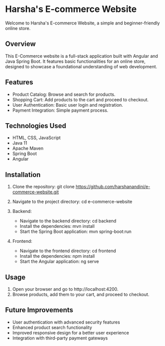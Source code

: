 # Harsha's E-commerce Website

Welcome to Harsha's E-commerce Website, a simple and beginner-friendly online store.

## Overview

This E-Commerce website is a full-stack application built with Angular and Java Spring Boot. It features basic functionalities for an online store, designed to showcase a foundational understanding of web development.

## Features

- Product Catalog: Browse and search for products.
- Shopping Cart: Add products to the cart and proceed to checkout.
- User Authentication: Basic user login and registration.
- Payment Integration: Simple payment process.

## Technologies Used

- HTML, CSS, JavaScript
- Java 11
- Apache Maven
- Spring Boot
- Angular

## Installation

1. Clone the repository:
   git clone https://github.com/harshanandini/e-commerce-website.git

2. Navigate to the project directory:
   cd e-commerce-website

3. Backend:
   - Navigate to the backend directory:
     cd backend
   - Install the dependencies:
     mvn install
   - Start the Spring Boot application:
     mvn spring-boot:run

4. Frontend:
   - Navigate to the frontend directory:
     cd frontend
   - Install the dependencies:
     npm install
   - Start the Angular application:
     ng serve

## Usage

1. Open your browser and go to http://localhost:4200.
2. Browse products, add them to your cart, and proceed to checkout.

## Future Improvements

- User authentication with advanced security features
- Enhanced product search functionality
- Improved responsive design for a better user experience
- Integration with third-party payment gateways

